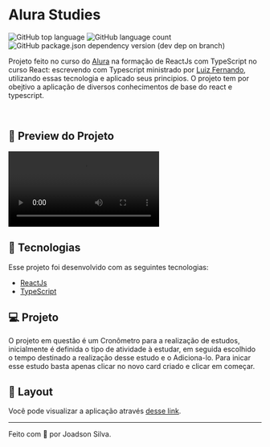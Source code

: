 # Alura Studies

![GitHub top language](https://img.shields.io/github/languages/top/joads0n/alura-studies)
![GitHub language count](https://img.shields.io/github/languages/count/joads0n/alura-studies)
![GitHub package.json dependency version (dev dep on branch)](https://img.shields.io/github/package-json/dependency-version/joads0n/alura-studies/dev/sass)

Projeto feito no curso do [Alura](https://www.alura.com.br/) na formação de ReactJs com TypeScript no curso React: escrevendo com Typescript ministrado por [Luiz Fernando](https://github.com/lfrprazeres), utilizando essas tecnologia e aplicado seus principios. O projeto tem por obejtivo a aplicação de diversos conhecimentos de base do react e typescript.

<br>

## 🧪 Preview do Projeto
<video align="center" src="https://user-images.githubusercontent.com/38007646/180089847-3ceb08a0-63a5-4cf3-84d6-c5ff969f1997.mp4" controls="controls" style="max-width: 730px;">
</video>
  
## 🚀 Tecnologias

Esse projeto foi desenvolvido com as seguintes tecnologias:

- [ReactJs](https://reactjs.org/)
- [TypeScript](https://www.typescriptlang.org/docs/handbook/react.html)

## 💻 Projeto

O projeto em questão é um Cronômetro para a realização de estudos, inicialmente é definida o tipo de atividade à estudar, em seguida escolhido o tempo destinado a realização desse estudo e o Adiciona-lo. Para inicar esse estudo basta apenas clicar no novo card criado e clicar em começar.

## 🔖 Layout

Você pode visualizar a aplicação através [desse link](https://alura-studies-five.vercel.app/).

---

Feito com 💙 por Joadson Silva.
